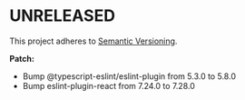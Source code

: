 # UNRELEASED

This project adheres to [Semantic Versioning](http://semver.org/).

**Patch:**
 
-  Bump @typescript-eslint/eslint-plugin from 5.3.0 to 5.8.0
-  Bump eslint-plugin-react from 7.24.0 to 7.28.0
